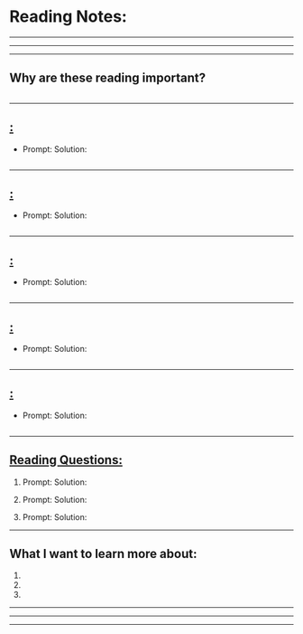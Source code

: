 # **Reading Notes:**

---
---
---

## Why are these reading important?

```
```

---

## [**:**]()

* Prompt:
  Solution:

```
```

---

## [**:**]()

* Prompt: 
  Solution:

```
```

---

## [**:**]()

* Prompt: 
  Solution: 

```
```

---

## [**:**]()

* Prompt: 
  Solution: 

```
```

---

## [**:**]()

* Prompt: 
  Solution: 

```
```

---


## [**Reading Questions:**]()

1. Prompt: 
  Solution: 

1. Prompt:
  Solution:

1. Prompt:
  Solution:

---

## **What I want to learn more about:**

1.
1.
1.

---
---
---